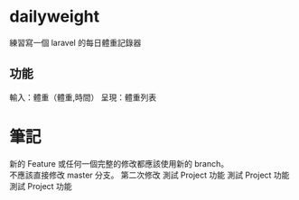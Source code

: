 # dailyweight
練習寫一個 laravel 的每日體重記錄器

## 功能
輸入：體重（體重,時間）
呈現：體重列表

# 筆記
新的 Feature 或任何一個完整的修改都應該使用新的 branch。  
不應該直接修改 master 分支。
第二次修改
測試 Project 功能
測試 Project 功能
測試 Project 功能
